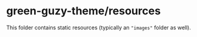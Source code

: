 # green-guzy-theme/resources

This folder contains static resources (typically an `"images"` folder as well).
